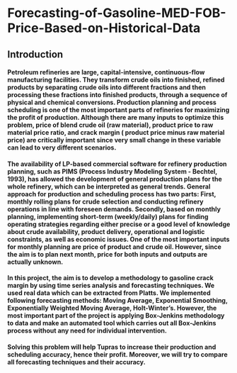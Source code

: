 # Forecasting-of-Gasoline-MED-FOB-Price-Based-on-Historical-Data
## Introduction
#### Petroleum refineries are large, capital-intensive, continuous-flow manufacturing facilities. They transform crude oils into finished, refined products by separating crude oils into different fractions and then processing these fractions into finished products, through a sequence of physical and chemical conversions. Production planning and process scheduling is one of the most important parts of refineries for maximizing the profit of production. Although there are many inputs to optimize this problem, price of blend crude oil (raw material), product price to raw material price ratio, and crack margin ( product price minus raw material price) are critically important since very small change in these variable can lead to very different scenarios.<br/>
#### The availability of LP-based commercial software for refinery production planning, such as PIMS (Process Industry Modeling System - Bechtel, 1993), has allowed the development of general production plans for the whole refinery, which can be interpreted as general trends. General approach for production and scheduling process has two parts: First, monthly rolling plans for crude selection and conducting refinery operations in line with foreseen demands. Secondly, based on monthly planning, implementing short-term (weekly/daily) plans for finding operating strategies regarding either precise or a good level of knowledge about crude availability, product delivery, operational and logistic constraints, as well as economic issues. One of the most important inputs for monthly planning are price of product and crude oil. However, since the aim is to plan next month, price for both inputs and outputs are actually unknown.<br/>
#### In this project, the aim is to develop a methodology to gasoline crack margin by using time series analysis and forecasting techniques. We used real data which can be extracted from Platts. We implemented following forecasting methods: **Moving Average, Exponential Smoothing, Exponentially Weighted Moving Average, Holt-Winter’s. However, the most important part of the project is applying Box-Jenkins methodology** to data and make an automated tool which carries out all Box-Jenkins process without any need for individual intervention.<br/>
#### Solving this problem will help Tupras to increase their production and scheduling accuracy, hence their profit. Moreover, we will try to compare all forecasting techniques and their accuracy.
